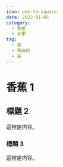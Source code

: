 ```yaml
---
icon: pen-to-square
date: 2022-01-05
category:
  - 香蕉
  - 水果
tag:
  - 黄
  - 弯曲的
  - 長
---
```


# 香蕉 1

## 標題 2

這裡是内容。

### 標題 3

這裡是内容。
